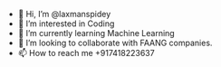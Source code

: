 - 👋 Hi, I’m @laxmanspidey
- 👀 I’m interested in Coding
- 🌱 I’m currently learning Machine Learning
- 💞️ I’m looking to collaborate with FAANG companies.
- 📫 How to reach me +917418223637

<!---
laxmanspidey/laxmanspidey is a ✨ special ✨ repository because its `README.md` (this file) appears on your GitHub profile.
You can click the Preview link to take a look at your changes.
--->
